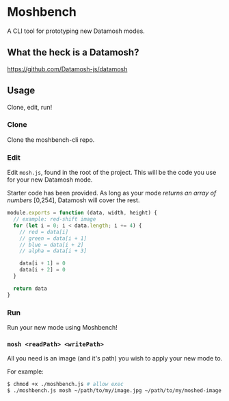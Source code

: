 # Moshbench

A CLI tool for prototyping new Datamosh modes. 

## What the heck is a Datamosh?

https://github.com/Datamosh-js/datamosh

## Usage

Clone, edit, run!

### Clone

Clone the moshbench-cli repo.

### Edit

Edit `mosh.js`, found in the root of the project. This will be the code you use for your new Datamosh mode. 

Starter code has been provided. As long as your mode *returns an array of numbers* [0,254], Datamosh will cover the rest.

```js
module.exports = function (data, width, height) {
  // example: red-shift image
  for (let i = 0; i < data.length; i += 4) {
    // red = data[i]
    // green = data[i + 1]
    // blue = data[i + 2]
    // alpha = data[i + 3]

    data[i + 1] = 0
    data[i + 2] = 0
  }

  return data
}
```

### Run

Run your new mode using Moshbench! 

### `mosh <readPath> <writePath>`

All you need is an image (and it's path) you wish to apply your new mode to.

For example:
```sh
$ chmod +x ./moshbench.js # allow exec
$ ./moshbench.js mosh ~/path/to/my/image.jpg ~/path/to/my/moshed-image.jpg
```

